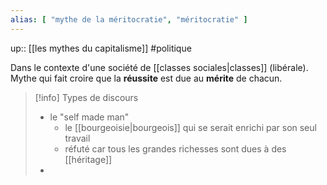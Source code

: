 ```yaml
---
alias: [ "mythe de la méritocratie", "méritocratie" ]
---
```

up:: [[les mythes du capitalisme]]
#politique 

Dans le contexte d'une société de [[classes sociales|classes]] (libérale).
Mythe qui fait croire que la **réussite** est due au **mérite** de chacun.

> [!info] Types de discours 
> - le "self made man"
>     - le [[bourgeoisie|bourgeois]] qui se serait enrichi par son seul travail
>     - réfuté car tous les grandes richesses sont dues à des [[héritage]]
> - 

